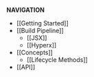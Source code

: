 <strong>NAVIGATION</strong>

* [[Getting Started]]
* [[Build Pipeline]]
  * [[JSX]]
  * [[Hyperx]]
* [[Concepts]]
  * [[Lifecycle Methods]]
* [[API]]

